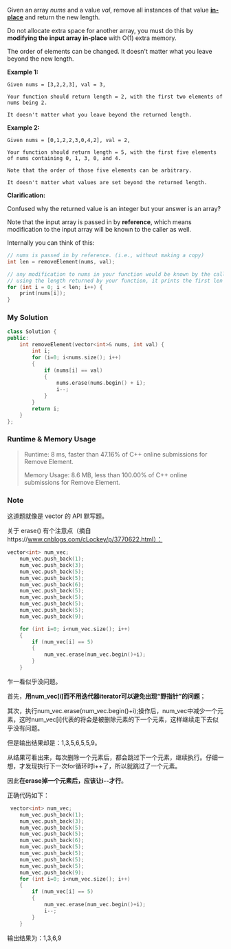 Given an array *nums* and a value *val*, remove all instances of that value [**in-place**](https://en.wikipedia.org/wiki/In-place_algorithm) and return the new length.

  

Do not allocate extra space for another array, you must do this by **modifying the input array in-place** with O(1) extra memory.

  

The order of elements can be changed. It doesn't matter what you leave beyond the new length.

  

**Example 1:**

  

```
Given nums = [3,2,2,3], val = 3,

Your function should return length = 2, with the first two elements of nums being 2.

It doesn't matter what you leave beyond the returned length.
```

  

**Example 2:**

  

```
Given nums = [0,1,2,2,3,0,4,2], val = 2,

Your function should return length = 5, with the first five elements of nums containing 0, 1, 3, 0, and 4.

Note that the order of those five elements can be arbitrary.

It doesn't matter what values are set beyond the returned length.
```

  

**Clarification:**

  

Confused why the returned value is an integer but your answer is an array?

  

Note that the input array is passed in by **reference**, which means modification to the input array will be known to the caller as well.

  

Internally you can think of this:

  

```c++
// nums is passed in by reference. (i.e., without making a copy)
int len = removeElement(nums, val);

// any modification to nums in your function would be known by the caller.
// using the length returned by your function, it prints the first len elements.
for (int i = 0; i < len; i++) {
    print(nums[i]);
}
```



### My Solution

```C++
class Solution {
public:
    int removeElement(vector<int>& nums, int val) {
        int i;
        for (i=0; i<nums.size(); i++)
        {
            if (nums[i] == val)
            {
                nums.erase(nums.begin() + i);
                i--;
            }
        }
        return i;
    }
};
```



### Runtime & Memory Usage

> Runtime: 8 ms, faster than 47.16% of C++ online submissions for Remove Element.
>
> Memory Usage: 8.6 MB, less than 100.00% of C++ online submissions for Remove Element.



### Note

这道题就像是 vector 的 API 默写题。

关于 erase() 有个注意点（摘自https://www.cnblogs.com/cLockey/p/3770622.html）：

``` C++
vector<int> num_vec;
    num_vec.push_back(1);
    num_vec.push_back(3);
    num_vec.push_back(5);
    num_vec.push_back(5);
    num_vec.push_back(6);
    num_vec.push_back(5);
    num_vec.push_back(5);
    num_vec.push_back(5);
    num_vec.push_back(5);
    num_vec.push_back(9);

    for (int i=0; i<num_vec.size(); i++)
    {
        if (num_vec[i] == 5)
        {
            num_vec.erase(num_vec.begin()+i);
        }
    }
```

乍一看似乎没问题。

 首先，**用num_vec[i]而不用迭代器iterator可以避免出现“野指针”的问题**；

 其次，执行num_vec.erase(num_vec.begin()+i);操作后，num_vec中减少一个元素，这时num_vec[i]代表的将会是被删除元素的下一个元素，这样继续走下去似乎没有问题。

 但是输出结果却是：1,3,5,6,5,5,9。

 从结果可看出来，每次删除一个元素后，都会跳过下一个元素，继续执行。仔细一想，才发现执行下一次for循环时i++了，所以就跳过了一个元素。

 因此**在erase掉一个元素后，应该让i--才行**。

 正确代码如下：

```C++
 vector<int> num_vec;
    num_vec.push_back(1);
    num_vec.push_back(3);
    num_vec.push_back(5);
    num_vec.push_back(5);
    num_vec.push_back(6);
    num_vec.push_back(5);
    num_vec.push_back(5);
    num_vec.push_back(5);
    num_vec.push_back(5);
    num_vec.push_back(9);
    for (int i=0; i<num_vec.size(); i++)
    {
        if (num_vec[i] == 5)
        {
            num_vec.erase(num_vec.begin()+i);
            i--;
        }
    }

```

输出结果为：1,3,6,9